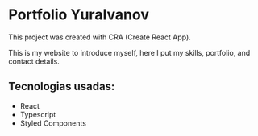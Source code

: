 # Portfolio YuraIvanov

This project was created with CRA (Create React App).

This is my website to introduce myself, here I put my skills, portfolio, and contact details.


## Tecnologias usadas:
- React
- Typescript
- Styled Components


